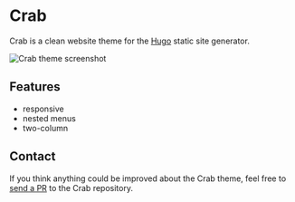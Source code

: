 # Crab

Crab is a clean website theme for the [Hugo](https://gohugo.io) static
site generator.

![Crab theme screenshot](https://raw.githubusercontent.com/thomasheller/crab/master/images/screenshot.png)

## Features

- responsive
- nested menus
- two-column

## Contact

If you think anything could be improved about the Crab theme, feel
free to [send a PR](https://github.com/thomasheller/crab) to the Crab
repository.
